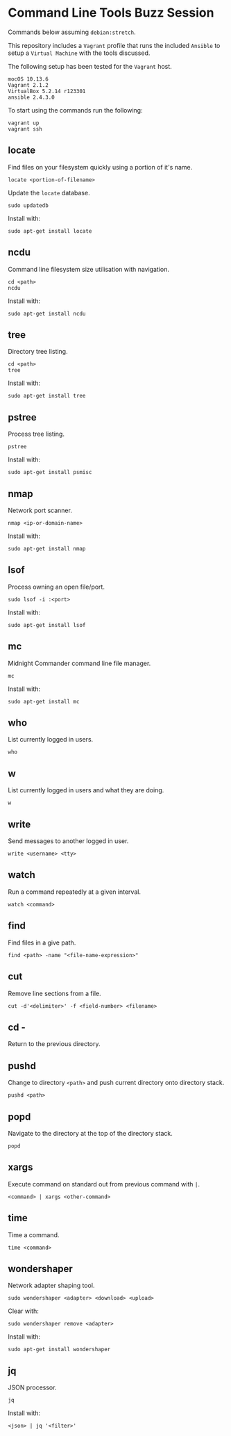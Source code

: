 # Command Line Tools Buzz Session

Commands below assuming `debian:stretch`.

This repository includes a `Vagrant` profile that runs the included `Ansible` to setup a `Virtual Machine` with the tools discussed.

The following setup has been tested for the `Vagrant` host.

```
mocOS 10.13.6
Vagrant 2.1.2
VirtualBox 5.2.14 r123301
ansible 2.4.3.0
```

To start using the commands run the following:

```
vagrant up
vagrant ssh
```

## locate

Find files on your filesystem quickly using a portion of it's name.

```
locate <portion-of-filename>
```

Update the `locate` database.

```
sudo updatedb
```

Install with:

```
sudo apt-get install locate
```

## ncdu

Command line filesystem size utilisation with navigation.

```
cd <path>
ncdu
```

Install with:

```
sudo apt-get install ncdu
```

## tree

Directory tree listing.

```
cd <path>
tree
```

Install with:

```
sudo apt-get install tree
```

## pstree

Process tree listing.

```
pstree
```

Install with:

```
sudo apt-get install psmisc
```

## nmap

Network port scanner.

```
nmap <ip-or-domain-name>
```

Install with:

```
sudo apt-get install nmap
```

## lsof

Process owning an open file/port.

```
sudo lsof -i :<port>
```

Install with:

```
sudo apt-get install lsof
```

## mc

Midnight Commander command line file manager.

```
mc
```

Install with:

```
sudo apt-get install mc
```

## who

List currently logged in users.

```
who
```

## w

List currently logged in users and what they are doing.

```
w
```

## write

Send messages to another logged in user.

```
write <username> <tty>
```

## watch

Run a command repeatedly at a given interval.

```
watch <command>
```

## find

Find files in a give path.

```
find <path> -name "<file-name-expression>"
```

## cut

Remove line sections from a file.

```
cut -d'<delimiter>' -f <field-number> <filename>
```

## cd -

Return to the previous directory.

## pushd

Change to directory `<path>` and push current directory onto directory stack.

```
pushd <path>
```

## popd

Navigate to the directory at the top of the directory stack.

```
popd
```

## xargs

Execute command on standard out from previous command with `|`.

```
<command> | xargs <other-command>
```

## time

Time a command.

```
time <command>
```

## wondershaper

Network adapter shaping tool.

```
sudo wondershaper <adapter> <download> <upload>
```

Clear with:

```
sudo wondershaper remove <adapter>
```

Install with:

```
sudo apt-get install wondershaper
```

## jq

JSON processor.

```
jq
```

Install with:

```
<json> | jq '<filter>'
```
